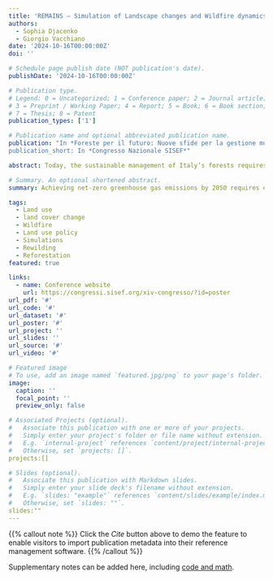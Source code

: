 ```yaml
---
title: 'REMAINS – Simulation of Landscape changes and Wildfire dynamics under different Land Use Scenarios'
authors:
  - Sophia Djacenko
  - Giorgio Vacchiano
date: '2024-10-16T00:00:00Z'
doi: ''

# Schedule page publish date (NOT publication's date).
publishDate: '2024-10-16T00:00:00Z'

# Publication type.
# Legend: 0 = Uncategorized; 1 = Conference paper; 2 = Journal article;
# 3 = Preprint / Working Paper; 4 = Report; 5 = Book; 6 = Book section;
# 7 = Thesis; 8 = Patent
publication_types: ['1']

# Publication name and optional abbreviated publication name.
publication: "In *Foreste per il futuro: Nuove sfide per la gestione multifunzionale e la ricerca*
publication_short: In *Congresso Nazionale SISEF*"

abstract: Today, the sustainable management of Italy’s forests requires the use of accurate data to optimise the use of wood resources. In recent years, the use of innovative Precision Forestry technologies, such as the LiDAR (Light Detection and Ranging) system supported by stable ground platforms, has proven to be fundamental for the complete extrapolation of dendro-auxometric data within forest environments. Recently, theHandHeld Laser Scanner (HLS) emerges as a tool applicable in various forest areas, offering innovative field detection capabilities for direct volumetric estimates of trees, indicating a robust reliability index. In the present study, we examine the use of HLS surveys to assess and classify the stem curvature of four hundred and fifty standing trees of certain species (Fagus sylvatica, Quercus cerris and Castanea sativa) in order to identify differences between forest populations characterised by variations in wood quality by use. In addition, dendrometric information was extrapolated from the same specimens and new cubature tables were produced for the drafting of the new forest management plan of the ‘Cerreta, Cognole, Fasce Boscate di Persano e Calvello, Mandria Cuponi e Vesolo’ forest domain of the province of Salerno. For the field survey, forty-five HLS scans were carried out with the aid of Geoslam Zeb-Horizon by executing star-shaped walks, considered the best path according to recent literature, on areas of best representation of the forest area under examination, characterised by coppices initiated with high trunk and by stems of agamic origin. The evaluation of stem curvature follows reference points defined through the use of a specific tool within the LiDAR 360 software called ‘tree’sstraightness’, assigning an individual score for each stem from 1 (indicative of reduced straightness) to 7 (indicative of improved straightness), based on deviations observed in the point cloud from a linear trajectory in the first 5 metres of the stem, in accordance with the protocol established by Macdonald et al. It was therefore possible to differentiate the qualities of the tested populations using the following quality classes (A-E) based on the proportion of trees assessed in each of the seven classes of ‘straightness’ scores. The results highlight varying percentages of stem straightness scores in different forest areas, providing a prescriptive classification system for forest quality and indicating useful decision-making information for forest owners and managers. The integration of these technologies and knowledge has the potential to revolutionise sustainable forest planning by facilitating the establishment of new benchmarks.

# Summary. An optional shortened abstract.
summary: Achieving net-zero greenhouse gas emissions by 2050 requires effective carbon dioxide removal (CDR) strategies. In the Alpine region, rewilding through natural reforestation and proforestation is a promising approach to enhance carbon sinks. However, these strategies also increase wildfire risks, which could lead to carbon losses. The REWILD-FIRE project uses the REMAINS model (Pais et, al. 2023) to assess the trade-offs between forest growth and wildfire risks under different land-use scenarios driven by policy and climate change.

tags:
  - Land use 
  - land cover change
  - Wildfire
  - Land use policy
  - Simulations
  - Rewilding
  - Reforestation
featured: true

links:
  - name: Conference website
    url: https://congressi.sisef.org/xiv-congresso/?id=poster
url_pdf: '#'
url_code: '#'
url_dataset: '#'
url_poster: '#'
url_project: ''
url_slides: ''
url_source: '#'
url_video: '#'

# Featured image
# To use, add an image named `featured.jpg/png` to your page's folder.
image:
  caption: ''
  focal_point: ''
  preview_only: false

# Associated Projects (optional).
#   Associate this publication with one or more of your projects.
#   Simply enter your project's folder or file name without extension.
#   E.g. `internal-project` references `content/project/internal-project/index.md`.
#   Otherwise, set `projects: []`.
projects:[]

# Slides (optional).
#   Associate this publication with Markdown slides.
#   Simply enter your slide deck's filename without extension.
#   E.g. `slides: "example"` references `content/slides/example/index.md`.
#   Otherwise, set `slides: ""`.
slides:""
---
```


{{% callout note %}}
Click the _Cite_ button above to demo the feature to enable visitors to import publication metadata into their reference management software.
{{% /callout %}}

Supplementary notes can be added here, including [code and math](https://wowchemy.com/docs/content/writing-markdown-latex/).
